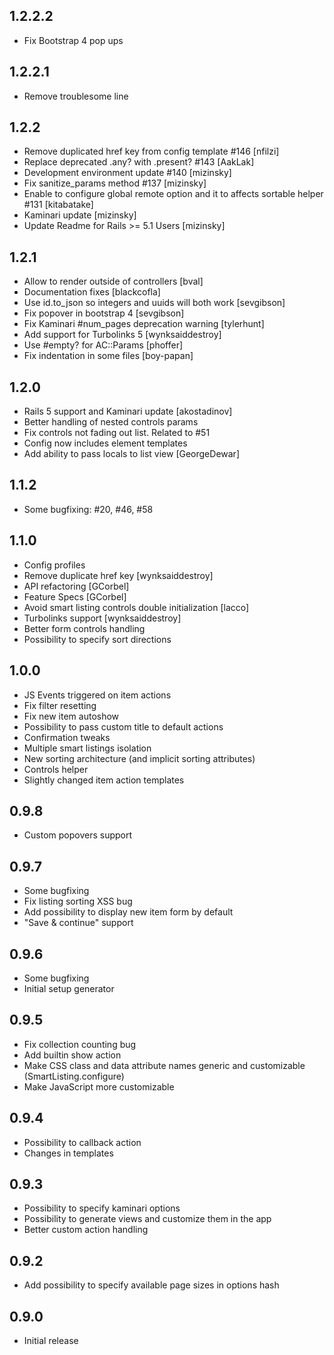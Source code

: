 1.2.2.2
-----------

- Fix Bootstrap 4 pop ups

1.2.2.1
-----------

- Remove troublesome line

1.2.2
-----------

- Remove duplicated href key from config template #146 [nfilzi]
- Replace deprecated .any? with .present? #143 [AakLak]
- Development environment update #140 [mizinsky]
- Fix sanitize_params method #137 [mizinsky]
- Enable to configure global remote option and it to affects sortable helper #131 [kitabatake]
- Kaminari update [mizinsky]
- Update Readme for Rails >= 5.1 Users [mizinsky]

1.2.1
-----------

- Allow to render outside of controllers [bval]
- Documentation fixes [blackcofla]
- Use id.to_json so integers and uuids will both work [sevgibson]
- Fix popover in bootstrap 4 [sevgibson]
- Fix Kaminari #num_pages deprecation warning [tylerhunt]
- Add support for Turbolinks 5 [wynksaiddestroy]
- Use #empty? for AC::Params [phoffer]
- Fix indentation in some files [boy-papan]

1.2.0
-----------

- Rails 5 support and Kaminari update [akostadinov]
- Better handling of nested controls params
- Fix controls not fading out list. Related to #51
- Config now includes element templates
- Add ability to pass locals to list view [GeorgeDewar]

1.1.2
-----------

- Some bugfixing: #20, #46, #58

1.1.0
-----------

- Config profiles
- Remove duplicate href key [wynksaiddestroy]
- API refactoring [GCorbel]
- Feature Specs [GCorbel]
- Avoid smart listing controls double initialization [lacco]
- Turbolinks support [wynksaiddestroy]
- Better form controls handling
- Possibility to specify sort directions

1.0.0
-----------

- JS Events triggered on item actions
- Fix filter resetting
- Fix new item autoshow
- Possibility to pass custom title to default actions
- Confirmation tweaks
- Multiple smart listings isolation
- New sorting architecture (and implicit sorting attributes)
- Controls helper
- Slightly changed item action templates

0.9.8
-----------

- Custom popovers support

0.9.7
-----------

- Some bugfixing
- Fix listing sorting XSS bug
- Add possibility to display new item form by default
- "Save & continue" support

0.9.6
-----------

- Some bugfixing
- Initial setup generator

0.9.5
-----------

- Fix collection counting bug
- Add builtin show action
- Make CSS class and data attribute names generic and customizable (SmartListing.configure)
- Make JavaScript more customizable

0.9.4
-----------

- Possibility to callback action
- Changes in templates

0.9.3
-----------

- Possibility to specify kaminari options
- Possibility to generate views and customize them in the app
- Better custom action handling

0.9.2
-----------

- Add possibility to specify available page sizes in options hash

0.9.0
-----------

- Initial release
